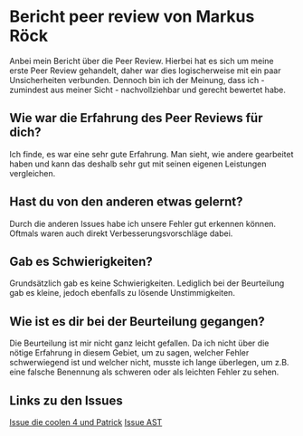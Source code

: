 # Bericht peer review von Markus Röck

Anbei mein Bericht über die Peer Review. Hierbei hat es sich um meine erste Peer Review gehandelt, daher war dies logischerweise mit ein paar Unsicherheiten verbunden. Dennoch bin ich der Meinung, dass ich - zumindest aus meiner Sicht - nachvollziehbar und gerecht bewertet habe.

## Wie war die Erfahrung des Peer Reviews für dich?
Ich finde, es war eine sehr gute Erfahrung. Man sieht, wie andere gearbeitet haben und kann das deshalb sehr gut mit seinen eigenen Leistungen vergleichen.

## Hast du von den anderen etwas gelernt?
Durch die anderen Issues habe ich unsere Fehler gut erkennen können. Oftmals waren auch direkt Verbesserungsvorschläge dabei.

## Gab es Schwierigkeiten?
Grundsätzlich gab es keine Schwierigkeiten. Lediglich bei der Beurteilung gab es kleine, jedoch ebenfalls zu lösende Unstimmigkeiten.

## Wie ist es dir bei der Beurteilung gegangen?
Die Beurteilung ist mir nicht ganz leicht gefallen. Da ich nicht über die nötige Erfahrung in diesem Gebiet, um zu sagen, welcher Fehler schwerwiegend ist und welcher nicht, musste ich lange überlegen, um z.B. eine falsche Benennung als schweren oder als leichten Fehler zu sehen. 

## Links zu den Issues

[Issue die coolen 4 und Patrick](https://github.com/skasberger/datenanalyse-ss18/issues/91)
[Issue AST](https://github.com/skasberger/datenanalyse-ss18/issues/75)
